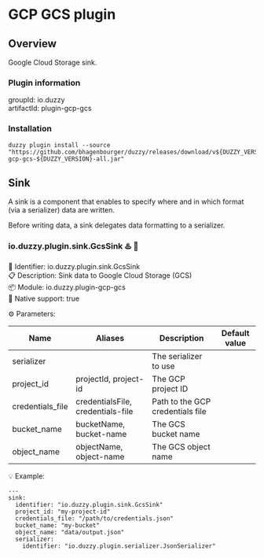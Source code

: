 # GCP GCS plugin

## Overview
Google Cloud Storage sink.

### Plugin information
groupId: io.duzzy  
artifactId: plugin-gcp-gcs

### Installation
```
duzzy plugin install --source "https://github.com/bhagenbourger/duzzy/releases/download/v${DUZZY_VERSION}/plugin-gcp-gcs-${DUZZY_VERSION}-all.jar"
```

## Sink
A sink is a component that enables to specify where and in which format (via a serializer) data are written.

Before writing data, a sink delegates data formatting to a serializer.

### io.duzzy.plugin.sink.GcsSink ♨️ 🧬
🔑 Identifier: io.duzzy.plugin.sink.GcsSink  
📋 Description: Sink data to Google Cloud Storage (GCS)  
📦 Module: io.duzzy.plugin-gcp-gcs  
🧬 Native support: true

⚙️ Parameters:

| Name | Aliases | Description | Default value |
| --- | --- | --- | --- |
| serializer |  | The serializer to use |  |
| project_id | projectId, project-id | The GCP project ID |  |
| credentials_file | credentialsFile, credentials-file | Path to the GCP credentials file |  |
| bucket_name | bucketName, bucket-name | The GCS bucket name |  |
| object_name | objectName, object-name | The GCS object name |  |  

💡 Example:
```
---
sink:
  identifier: "io.duzzy.plugin.sink.GcsSink"
  project_id: "my-project-id"
  credentials_file: "/path/to/credentials.json"
  bucket_name: "my-bucket"
  object_name: "data/output.json"
  serializer:
    identifier: "io.duzzy.plugin.serializer.JsonSerializer"
```
